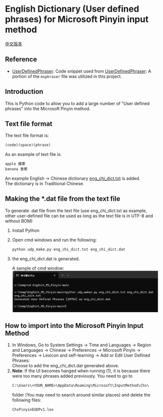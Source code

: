 # English Dictionary (User defined phrases) for Microsoft Pinyin input method
 [中文版本](README-Chinese.md)

## Reference
- [UserDefinedPhraser](https://github.com/kyan001/UserDefinedPhraser): Code snippet used from
[UserDefinedPhraser](https://github.com/kyan001/UserDefinedPhraser/blob/master/phrasers/msphraser.py): A portion of the `msphraser`
file was utilized in this project.

## Introduction
This is Python code to allow you to add a large number of "User defined phrases" into the Microsoft Pinyin method.  

## Text file format
The text file format is:
```txt
(code)(space)(phrase)
```
As an example of text file is:
```txt
apple 蘋果
banana 香蕉
```
An example English → Chinese dictionary [eng_chi_dict.txt](eng_chi_dict.txt) is added.  
The dictionary is in Traditional Chinese. 

## Making the *.dat file from the text file
To generate .dat file from the text file (use eng_chi_dict.txt as example, other user-defined file can be used as long as 
the text file is in UTF-8 and without BOM)

1) Install Python
2) Open cmd windows and run the following:
   ```sh
   python udp_make.py eng_chi_dict.txt eng_chi_dict.dat
   ```
3) the eng_chi_dict.dat is generated.

   A sample of cmd window:  
   ![Command Window Screenshot](img/01_cmd_win.png)

   
## How to import into the Microsoft Pinyin Input Method
1) In Windows, Go to System Settings → Time and Languages → Region and Languages → Chinese → Preferences
→ Microsoft Pinyin → Preferences → Lexicon and self-learning → Add or Edit User Defined Phrases:  
  Choose to add the eng_chi_dict.dat generated above. 
2) **Note**: If the UI becomes hanged when running (1), it is because there were too many phrases added previously.
   You need to go to
    ``` txt
    C:\Users\<YOUR_NAME>\AppData\Roaming\Microsoft\InputMethod\Chs\
    ```
    folder (You may need to search around similar places) and delete the following files: 
    ``` txt
    ChsPinyinEUDPv1.lex
    ```
